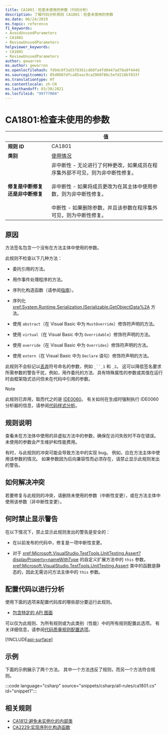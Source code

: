 ```yaml
---
title: CA1801：检查未使用的参数（代码分析）
description: 了解代码分析规则 CA1801：检查未使用的参数
ms.date: 06/24/2019
ms.topic: reference
f1_keywords:
- AvoidUnusedParameters
- CA1801
- ReviewUnusedParameters
helpviewer_keywords:
- CA1801
- ReviewUnusedParameters
author: gewarren
ms.author: gewarren
ms.openlocfilehash: fd9dc0f3a55f8361cd68fa4fd0447ad78a9f444d
ms.sourcegitcommit: 05d0087dfca85aac9ca2960f86c5efd218bf833f
ms.translationtype: HT
ms.contentlocale: zh-CN
ms.lasthandoff: 03/30/2021
ms.locfileid: "99777004"
---
```

# <a name="ca1801-review-unused-parameters"></a>CA1801:检查未使用的参数

| | 值 |
|-|-|
| **规则 ID** |CA1801|
| **类别** |[使用情况](usage-warnings.md)|
| **修复是中断修复还是非中断修复** |非中断性 - 无论进行了何种更改，如果成员在程序集外部不可见，则为非中断性修复。<br/><br/>非中断性 - 如果将成员更改为在其主体中使用参数，则为非中断性修复。<br/><br/>中断性 - 如果删除参数，并且该参数在程序集外可见，则为中断性修复。|

## <a name="cause"></a>原因

方法签名包含一个没有在方法主体中使用的参数。

此规则不检查以下几种方法：

- 委托引用的方法。

- 用作事件处理程序的方法。

- 序列化构造函数（请参阅[指南](../../../standard/serialization/serialization-guidelines.md#runtime-serialization)）。

- 序列化 <xref:System.Runtime.Serialization.ISerializable.GetObjectData%2A> 方法。

- 使用 `abstract`（在 Visual Basic 中为 `MustOverride`）修饰符声明的方法。

- 使用 `virtual`（在 Visual Basic 中为 `Overridable`）修饰符声明的方法。

- 使用 `override`（在 Visual Basic 中为 `Overrides`）修饰符声明的方法。

- 使用 `extern`（在 Visual Basic 中为 `Declare` 语句）修饰符声明的方法。

此规则不会标记以[丢弃](../../../csharp/discards.md)符号命名的参数，例如 `_``_1` 和 `_2`。 这可以降低签名要求所需参数的警告干扰，例如，用作委托的方法、具有特殊属性的参数或其值在运行时由框架隐式访问但未在代码中引用的参数。

> [!NOTE]
> 此规则已弃用，取而代之的是 [IDE0060](../style-rules/ide0060.md)。 有关如何在生成时强制执行 IDE0060 分析器的信息，请参阅[代码样式分析](../overview.md#code-style-analysis)。

## <a name="rule-description"></a>规则说明

查看未在方法体中使用的非虚拟方法中的参数，确保在访问失败时不存在错误。 未使用的参数会产生维护和性能费用。

有时，与此规则的冲突可能会导致方法中的实现 bug。 例如，应在方法主体中使用该参数的情况。 如果参数因为后向兼容性而必须存在，请禁止显示此规则发出的警告。

## <a name="how-to-fix-violations"></a>如何解决冲突

若要修复与此规则的冲突，请删除未使用的参数（中断性变更），或在方法主体中使用该参数（非中断性变更）。

## <a name="when-to-suppress-warnings"></a>何时禁止显示警告

在以下情况下，禁止显示此规则发出的警告是安全的：

- 在以前发布的代码中，修复是一项中断性变更。

- 对于 <xref:Microsoft.VisualStudio.TestTools.UnitTesting.Assert?displayProperty=nameWithType> 的自定义扩展方法中的 `this` 参数。 <xref:Microsoft.VisualStudio.TestTools.UnitTesting.Assert> 类中的函数是静态的，因此无需访问方法主体中的 `this` 参数。

## <a name="configure-code-to-analyze"></a>配置代码以进行分析

使用下面的选项来配置代码库的哪些部分要运行此规则。

- [包含特定的 API 图面](#include-specific-api-surfaces)

可以仅为此规则、为所有规则或为此类别（性能）中的所有规则配置此选项。 有关详细信息，请参阅[代码质量规则配置选项](../code-quality-rule-options.md)。

[!INCLUDE[api-surface](~/includes/code-analysis/api-surface.md)]

## <a name="example"></a>示例

下面的示例展示了两个方法。 其中一个方法违反了规则，而另一个方法符合规则。

:::code language="csharp" source="snippets/csharp/all-rules/ca1801.cs" id="snippet1":::

## <a name="related-rules"></a>相关规则

- [CA1812:避免未实例化的内部类](ca1812.md)
- [CA2229:实现序列化构造函数](ca2229.md)
